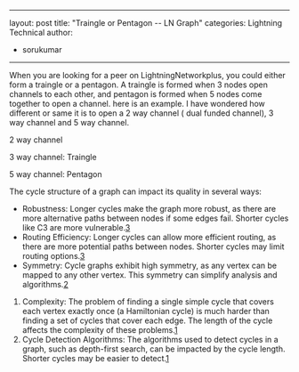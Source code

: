 
---
layout: post
title: "Traingle or Pentagon -- LN Graph"
categories: Lightning Technical
author:
- sorukumar
---

When you are looking for a peer on LightningNetworkplus, you could either form a traingle or a pentagon. A traingle is formed when 3 nodes open channels to each other, and pentagon is formed when 5 nodes come together to open a channel. here is an example. I have wondered how different or same it is to open a 2 way channel ( dual funded channel), 3 way channel and 5 way channel.

2 way channel


3 way channel: Traingle


5 way channel: Pentagon


The cycle structure of a graph can impact its quality in several ways:

-   Robustness: Longer cycles make the graph more robust, as there are more alternative paths between nodes if some edges fail. Shorter cycles like C3 are more vulnerable.[3](https://math.stackexchange.com/questions/1490053/what-is-the-difference-between-a-loop-cycle-and-strongly-connected-components-i)
-   Routing Efficiency: Longer cycles can allow more efficient routing, as there are more potential paths between nodes. Shorter cycles may limit routing options.[3](https://math.stackexchange.com/questions/1490053/what-is-the-difference-between-a-loop-cycle-and-strongly-connected-components-i)
-   Symmetry: Cycle graphs exhibit high symmetry, as any vertex can be mapped to any other vertex. This symmetry can simplify analysis and algorithms.[2](https://en.wikipedia.org/wiki/Cycle_graph)
1.  Complexity: The problem of finding a single simple cycle that covers each vertex exactly once (a Hamiltonian cycle) is much harder than finding a set of cycles that cover each edge. The length of the cycle affects the complexity of these problems.[1](https://en.wikipedia.org/wiki/Cycle_%28graph_theory%29)
2.  Cycle Detection Algorithms: The algorithms used to detect cycles in a graph, such as depth-first search, can be impacted by the cycle length. Shorter cycles may be easier to detect.[1](https://en.wikipedia.org/wiki/Cycle_%28graph_theory%29)
<!--stackedit_data:
eyJoaXN0b3J5IjpbLTEyNTQ0MzA5NTQsLTE0MzQzNDgyMjQsLT
k3NjM4MjMxNywtMTU3MjE5NDcyNywtMzExNDgyODA2LDczMDk5
ODExNl19
-->